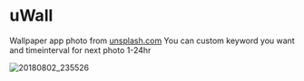 # uWall

Wallpaper app photo from [unsplash.com](https://www.unsplash.com)
You can custom keyword you want and timeinterval for next photo 1-24hr

![20180802_235526](https://user-images.githubusercontent.com/1745000/43598862-fcc47d2c-96af-11e8-9c83-76710aa5a8a6.gif)
